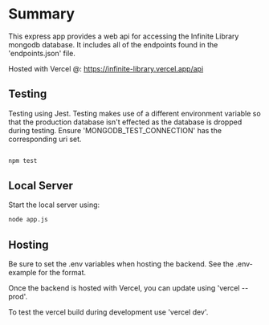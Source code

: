 # Summary

This express app provides a web api for accessing the Infinite Library mongodb database. It includes all of the endpoints found in the 'endpoints.json' file.

Hosted with Vercel @: <https://infinite-library.vercel.app/api>

## Testing

Testing using Jest.
Testing makes use of a different environment variable so that the production database isn't effected as the database is dropped during testing. Ensure 'MONGODB_TEST_CONNECTION' has the corresponding uri set.

```bash

npm test
```

## Local Server

Start the local server using:

```bash
node app.js
```

## Hosting

Be sure to set the .env variables when hosting the backend. See the .env-example for the format.

Once the backend is hosted with Vercel, you can update using 'vercel --prod'.

To test the vercel build during development use 'vercel dev'.

